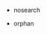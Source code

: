   - nosearch

  - orphan

<div class="toctree" data-maxdepth="4" hidden="">

partnership\_es

</div>
